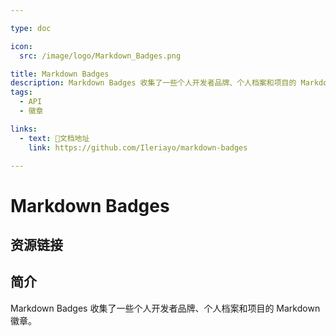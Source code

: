 ```yaml
---

type: doc

icon:
  src: /image/logo/Markdown_Badges.png

title: Markdown Badges
description: Markdown Badges 收集了一些个人开发者品牌、个人档案和项目的 Markdown 徽章。
tags:
  - API
  - 徽章

links:
  - text: 📖文档地址
    link: https://github.com/Ileriayo/markdown-badges

---
```


<ShowLogo />

# Markdown Badges

<ShowTags />

<ShowBreadcrumb />

## 资源链接

<ShowLinks />

## 简介

Markdown Badges 收集了一些个人开发者品牌、个人档案和项目的 Markdown 徽章。
